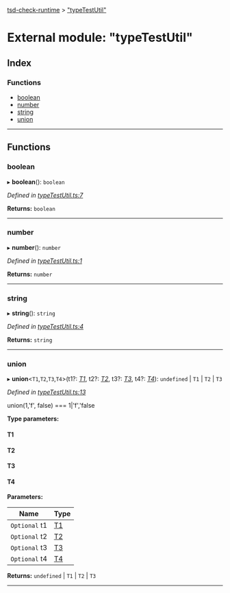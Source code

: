 [tsd-check-runtime](../README.md) > ["typeTestUtil"](../modules/_typetestutil_.md)

# External module: "typeTestUtil"

## Index

### Functions

* [boolean](_typetestutil_.md#boolean)
* [number](_typetestutil_.md#number)
* [string](_typetestutil_.md#string)
* [union](_typetestutil_.md#union)

---

## Functions

<a id="boolean"></a>

###  boolean

▸ **boolean**(): `boolean`

*Defined in [typeTestUtil.ts:7](https://github.com/cancerberoSgx/tsd-check-runtime/blob/84ed4b1/src/typeTestUtil.ts#L7)*

**Returns:** `boolean`

___
<a id="number"></a>

###  number

▸ **number**(): `number`

*Defined in [typeTestUtil.ts:1](https://github.com/cancerberoSgx/tsd-check-runtime/blob/84ed4b1/src/typeTestUtil.ts#L1)*

**Returns:** `number`

___
<a id="string"></a>

###  string

▸ **string**(): `string`

*Defined in [typeTestUtil.ts:4](https://github.com/cancerberoSgx/tsd-check-runtime/blob/84ed4b1/src/typeTestUtil.ts#L4)*

**Returns:** `string`

___
<a id="union"></a>

###  union

▸ **union**<`T1`,`T2`,`T3`,`T4`>(t1?: *[T1]()*, t2?: *[T2]()*, t3?: *[T3]()*, t4?: *[T4]()*): `undefined` \| `T1` \| `T2` \| `T3`

*Defined in [typeTestUtil.ts:13](https://github.com/cancerberoSgx/tsd-check-runtime/blob/84ed4b1/src/typeTestUtil.ts#L13)*

union(1,'f', false) === 1\|'f','false

**Type parameters:**

#### T1 
#### T2 
#### T3 
#### T4 
**Parameters:**

| Name | Type |
| ------ | ------ |
| `Optional` t1 | [T1]() |
| `Optional` t2 | [T2]() |
| `Optional` t3 | [T3]() |
| `Optional` t4 | [T4]() |

**Returns:** `undefined` \| `T1` \| `T2` \| `T3`

___

